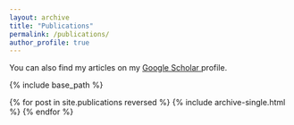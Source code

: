 ```yaml
---
layout: archive
title: "Publications"
permalink: /publications/
author_profile: true
---
```



You can also find my articles on my 
<u>
  <a href="https://scholar.google.com/citations?user=JjF9FRwAAAAJ&hl=en" 
     target="_blank" 
     rel="noopener noreferrer">
     Google Scholar
  </a>
</u> profile.

{% include base_path %}

{% for post in site.publications reversed %}
  {% include archive-single.html %}
{% endfor %}
